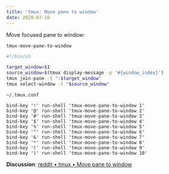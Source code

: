 ```yaml
---
title: 'tmux: Move pane to window'
date: 2020-07-16
---
```


Move focused pane to window:

`tmux-move-pane-to-window`

``` sh
#!/bin/sh

target_window=$1
source_window=$(tmux display-message -p '#{window_index}')
tmux join-pane -t ":$target_window"
tmux select-window -t "$source_window"
```

`~/.tmux.conf`

```
bind-key '!' run-shell 'tmux-move-pane-to-window 1'
bind-key '@' run-shell 'tmux-move-pane-to-window 2'
bind-key '#' run-shell 'tmux-move-pane-to-window 3'
bind-key '$' run-shell 'tmux-move-pane-to-window 4'
bind-key '%' run-shell 'tmux-move-pane-to-window 5'
bind-key '^' run-shell 'tmux-move-pane-to-window 6'
bind-key '&' run-shell 'tmux-move-pane-to-window 7'
bind-key '*' run-shell 'tmux-move-pane-to-window 8'
bind-key '(' run-shell 'tmux-move-pane-to-window 9'
bind-key ')' run-shell 'tmux-move-pane-to-window 10'
```

**Discussion**: [reddit • tmux • Move pane to window]

[reddit • tmux • Move pane to window]: https://reddit.com/r/tmux/comments/hs5cra/move_pane_to_window/
